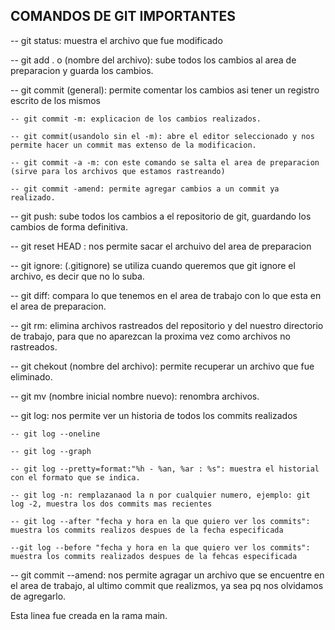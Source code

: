 ## COMANDOS DE GIT IMPORTANTES

-- git status: muestra el archivo que fue modificado

-- git add . o (nombre del archivo): sube todos los cambios al area de preparacion y guarda los cambios.

-- git commit (general): permite comentar los cambios asi tener un registro escrito de los mismos

    -- git commit -m: explicacion de los cambios realizados.

    -- git commit(usandolo sin el -m): abre el editor seleccionado y nos permite hacer un commit mas extenso de la modificacion.

    -- git commit -a -m: con este comando se salta el area de preparacion (sirve para los archivos que estamos rastreando)

    -- git commit -amend: permite agregar cambios a un commit ya realizado.

    

-- git push: sube todos los cambios a el repositorio de git, guardando los cambios de forma definitiva.

-- git reset HEAD <nombre archivo>: nos permite sacar el archuivo del area de preparacion

-- git ignore: (.gitignore) se utiliza cuando queremos que git ignore el archivo, es decir que no lo suba.

-- git diff: compara lo que tenemos en el area de trabajo con lo que esta en el area de preparacion.

-- git rm: elimina archivos rastreados del repositorio y del nuestro directorio de trabajo, para que no aparezcan la proxima vez como archivos no rastreados.

-- git chekout (nombre del archivo): permite recuperar un archivo que fue eliminado.

-- git mv (nombre inicial nombre nuevo): renombra archivos.

-- git log: nos permite ver un historia de todos los commits realizados

    -- git log --oneline

    -- git log --graph

    -- git log --pretty=format:"%h - %an, %ar : %s": muestra el historial con el formato que se indica.

    -- git log -n: remplazanaod la n por cualquier numero, ejemplo: git log -2, muestra los dos commits mas recientes

    -- git log --after "fecha y hora en la que quiero ver los commits": muestra los commits realizos despues de la fecha especificada

    --git log --before "fecha y hora en la que quiero ver los commits": muestra los commits realizados despues de la fehcas especificada

-- git commit --amend: nos permite agragar un archivo que se encuentre en el area de trabajo, al ultimo commit que realizmos, ya sea pq nos olvidamos de agregarlo.

Esta linea fue creada en la rama main.
    